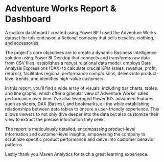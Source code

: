 
# Adventure Works Report & Dashboard

A custom dashboard I created using Power BI! I used the Adventure Works dataset for this endeavor, a fictional company that sells bicycles, clothing, and accessories. 

The project's core objectives are to create a dynamic Business Intelligence solution using Power BI Desktop that connects and transforms raw data from CSV files, establishes a robust relational data model, employs Data Analysis Expressions (DAX) to calculate crucial KPIs (sales, revenue, profit, returns), facilitates regional performance comparisons, delves into product-level trends, and identifies high-value customers.

In this report, you'll find a wide array of visuals, including bar charts, tables, and line graphs, which offer a granular view of Adventure Works' sales performance over time. I've also leveraged Power BI's advanced features such as slicers, DAX (Basics), and bookmarks, all the while establishing relationships between data tables to ensure a user-friendly experience. This allows viewers to not only dive deeper into the data but also customize their view to extract the precise information they seek.

The report is meticulously detailed, encompassing product-level information and customer-level insights, empowering the company to scrutinize specific product performance and delve into customer behavior patterns.

Lastly thank you Maven Analytics for such a great learning experience.
